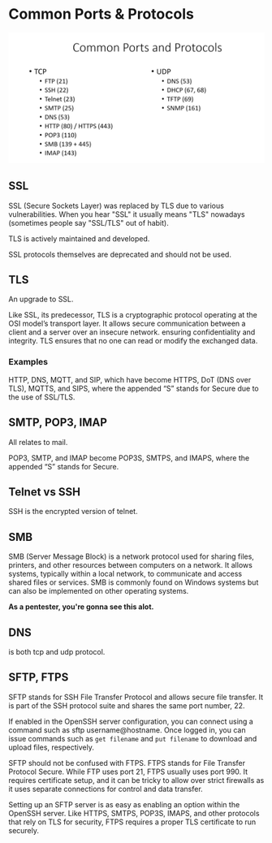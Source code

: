 # Common Ports & Protocols

![ecfa565ac79f085688f3d990339d3352.png](../../_resources/ecfa565ac79f085688f3d990339d3352.png)

## SSL

SSL (Secure Sockets Layer) was replaced by TLS due to various vulnerabilities. When you hear "SSL" it usually means "TLS" nowadays (sometimes people say "SSL/TLS" out of habit).

TLS is actively maintained and developed.

SSL protocols themselves are deprecated and should not be used.

## TLS

An upgrade to SSL.

Like SSL, its predecessor, TLS is a cryptographic protocol operating at the OSI model’s transport layer. It allows secure communication between a client and a server over an insecure network. ensuring confidentiality and integrity. TLS ensures that no one can read or modify the exchanged data.

### Examples

HTTP, DNS, MQTT, and SIP, which have become HTTPS, DoT (DNS over TLS), MQTTS, and SIPS, where the appended “S” stands for Secure due to the use of SSL/TLS.

## SMTP, POP3, IMAP

All relates to mail.

POP3, SMTP, and IMAP become POP3S, SMTPS, and IMAPS, where the appended “S” stands for Secure.

## Telnet vs SSH

SSH is the encrypted version of telnet.

## SMB

SMB (Server Message Block) is a network protocol used for sharing files, printers, and other resources between computers on a network. It allows systems, typically within a local network, to communicate and access shared files or services. SMB is commonly found on Windows systems but can also be implemented on other operating systems.

**As a pentester, you're gonna see this alot.**

## DNS

is both tcp and udp protocol.

## SFTP, FTPS

SFTP stands for SSH File Transfer Protocol and allows secure file transfer. It is part of the SSH protocol suite and shares the same port number, 22.

If enabled in the OpenSSH server configuration, you can connect using a command such as sftp username@hostname. Once logged in, you can issue commands such as `get filename` and `put filename` to download and upload files, respectively.

SFTP should not be confused with FTPS. FTPS stands for File Transfer Protocol Secure. While FTP uses port 21, FTPS usually uses port 990. It requires certificate setup, and it can be tricky to allow over strict firewalls as it uses separate connections for control and data transfer.

Setting up an SFTP server is as easy as enabling an option within the OpenSSH server. Like HTTPS, SMTPS, POP3S, IMAPS, and other protocols that rely on TLS for security, FTPS requires a proper TLS certificate to run securely.
